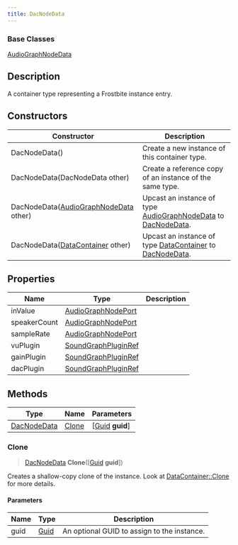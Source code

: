 ```yaml
---
title: DacNodeData
---
```

### Base Classes

[AudioGraphNodeData](/vext/ref/fb/audiographnodedata/)

## Description

A container type representing a Frostbite instance entry.

## Constructors

| Constructor                                                            | Description                                                                                                   |
| ---------------------------------------------------------------------- | ------------------------------------------------------------------------------------------------------------- |
| DacNodeData()                                                          | Create a new instance of this container type.                                                                 |
| DacNodeData(DacNodeData other)                                         | Create a reference copy of an instance of the same type.                                                      |
| DacNodeData([AudioGraphNodeData](/vext/ref/fb/audiographnodedata/) other)            | Upcast an instance of type [AudioGraphNodeData](/vext/ref/fb/audiographnodedata/) to [DacNodeData](/vext/ref/fb/dacnodedata/).            |
| DacNodeData([DataContainer](/vext/ref/shared/class/datacontainer) other) | Upcast an instance of type [DataContainer](/vext/ref/shared/class/datacontainer) to [DacNodeData](/vext/ref/fb/dacnodedata/). |

## Properties

| Name         | Type                                       | Description |
| ------------ | ------------------------------------------ | ----------- |
| inValue      | [AudioGraphNodePort](/vext/ref/fb/audiographnodeport/)   |             |
| speakerCount | [AudioGraphNodePort](/vext/ref/fb/audiographnodeport/)   |             |
| sampleRate   | [AudioGraphNodePort](/vext/ref/fb/audiographnodeport/)   |             |
| vuPlugin     | [SoundGraphPluginRef](/vext/ref/fb/soundgraphpluginref/) |             |
| gainPlugin   | [SoundGraphPluginRef](/vext/ref/fb/soundgraphpluginref/) |             |
| dacPlugin    | [SoundGraphPluginRef](/vext/ref/fb/soundgraphpluginref/) |             |

## Methods

| Type                       | Name            | Parameters                                     |
| -------------------------- | --------------- | ---------------------------------------------- |
| [DacNodeData](/vext/ref/fb/dacnodedata/) | [Clone](#clone) | \[[Guid](/vext/ref/shared/class/guid) **guid**\] |

### Clone

> [DacNodeData](/vext/ref/fb/dacnodedata/) **Clone**(\[[Guid](/vext/ref/shared/class/guid) **guid**\])

Creates a shallow-copy clone of the instance. Look at [DataContainer::Clone](/vext/ref/shared/class/datacontainer#clone) for more details.

#### Parameters

| Name | Type         | Description                                 |
| ---- | ------------ | ------------------------------------------- |
| guid | [Guid](/vext/ref/shared/class/guid/) | An optional GUID to assign to the instance. |
